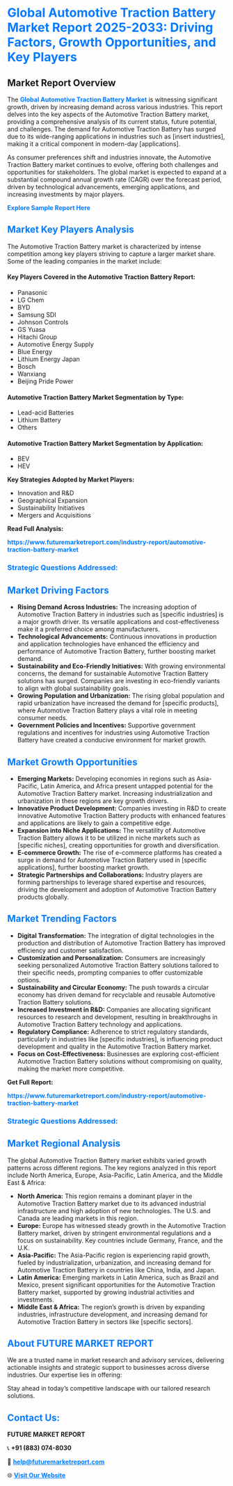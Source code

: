 <h1 style="color: #007BFF;">Global Automotive Traction Battery Market Report 2025-2033: Driving Factors, Growth Opportunities, and Key Players</h1>

<section id="overview">
<h2>Market Report Overview</h2>
<p>The <a href="https://www.futuremarketreport.com/industry-report/automotive-traction-battery-market" style="color: #007BFF; text-decoration: none;"><strong>Global Automotive Traction Battery Market</strong></a> is witnessing significant growth, driven by increasing demand across various industries. This report delves into the key aspects of the Automotive Traction Battery market, providing a comprehensive analysis of its current status, future potential, and challenges. The demand for Automotive Traction Battery has surged due to its wide-ranging applications in industries such as [insert industries], making it a critical component in modern-day [applications].</p>
<p>As consumer preferences shift and industries innovate, the Automotive Traction Battery market continues to evolve, offering both challenges and opportunities for stakeholders. The global market is expected to expand at a substantial compound annual growth rate (CAGR) over the forecast period, driven by technological advancements, emerging applications, and increasing investments by major players.</p>
</section>

<section id="overview">
<p><a href="https://www.futuremarketreport.com/request-sample/reportId=41279" style="color: #007BFF; text-decoration: none;"><strong>Explore Sample Report Here</strong></a></p>
</section>

<section id="key-players">
<h2 style="color: #007BFF;">Market Key Players Analysis</h2>
<p>The Automotive Traction Battery market is characterized by intense competition among key players striving to capture a larger market share. Some of the leading companies in the market include:</p>
<h4>Key Players Covered in the Automotive Traction Battery Report:</h4>
<ul><li>Panasonic</li><li>LG Chem</li><li>BYD</li><li>Samsung SDI</li><li>Johnson Controls</li><li>GS Yuasa</li><li>Hitachi Group</li><li>Automotive Energy Supply</li><li>Blue Energy</li><li>Lithium Energy Japan</li><li>Bosch</li><li>Wanxiang</li><li>Beijing Pride Power</li></ul>
<h4>Automotive Traction Battery Market Segmentation by Type:</h4>
<ul><li>Lead-acid Batteries</li><li>Lithium Battery</li><li>Others</li></ul>

<h4>Automotive Traction Battery Market Segmentation by Application:</h4>
<ul><li>BEV</li><li>HEV</li></ul>
<p><strong>Key Strategies Adopted by Market Players:</strong></p>
<ul>
<li>Innovation and R&D</li>
<li>Geographical Expansion</li>
<li>Sustainability Initiatives</li>
<li>Mergers and Acquisitions</li>
</ul>
</section>

<section>
<p><strong>Read Full Analysis: </strong></p><a href="https://www.futuremarketreport.com/industry-report/automotive-traction-battery-market" style="color: #007BFF; text-decoration: none;"><strong>https://www.futuremarketreport.com/industry-report/automotive-traction-battery-market</strong></a>
<h3 style="color: #007BFF;">Strategic Questions Addressed:</h3>
</section>

<section id="driving-factors">
<h2 style="color: #007BFF;">Market Driving Factors</h2>
<ul>
<li><strong>Rising Demand Across Industries:</strong> The increasing adoption of Automotive Traction Battery in industries such as [specific industries] is a major growth driver. Its versatile applications and cost-effectiveness make it a preferred choice among manufacturers.</li>
<li><strong>Technological Advancements:</strong> Continuous innovations in production and application technologies have enhanced the efficiency and performance of Automotive Traction Battery, further boosting market demand.</li>
<li><strong>Sustainability and Eco-Friendly Initiatives:</strong> With growing environmental concerns, the demand for sustainable Automotive Traction Battery solutions has surged. Companies are investing in eco-friendly variants to align with global sustainability goals.</li>
<li><strong>Growing Population and Urbanization:</strong> The rising global population and rapid urbanization have increased the demand for [specific products], where Automotive Traction Battery plays a vital role in meeting consumer needs.</li>
<li><strong>Government Policies and Incentives:</strong> Supportive government regulations and incentives for industries using Automotive Traction Battery have created a conducive environment for market growth.</li>
</ul>
</section>

<section id="growth-opportunities">
<h2 style="color: #007BFF;">Market Growth Opportunities</h2>
<ul>
<li><strong>Emerging Markets:</strong> Developing economies in regions such as Asia-Pacific, Latin America, and Africa present untapped potential for the Automotive Traction Battery market. Increasing industrialization and urbanization in these regions are key growth drivers.</li>
<li><strong>Innovative Product Development:</strong> Companies investing in R&D to create innovative Automotive Traction Battery products with enhanced features and applications are likely to gain a competitive edge.</li>
<li><strong>Expansion into Niche Applications:</strong> The versatility of Automotive Traction Battery allows it to be utilized in niche markets such as [specific niches], creating opportunities for growth and diversification.</li>
<li><strong>E-commerce Growth:</strong> The rise of e-commerce platforms has created a surge in demand for Automotive Traction Battery used in [specific applications], further boosting market growth.</li>
<li><strong>Strategic Partnerships and Collaborations:</strong> Industry players are forming partnerships to leverage shared expertise and resources, driving the development and adoption of Automotive Traction Battery products globally.</li>
</ul>
</section>

<section id="trending-factors">
<h2 style="color: #007BFF;">Market Trending Factors</h2>
<ul>
<li><strong>Digital Transformation:</strong> The integration of digital technologies in the production and distribution of Automotive Traction Battery has improved efficiency and customer satisfaction.</li>
<li><strong>Customization and Personalization:</strong> Consumers are increasingly seeking personalized Automotive Traction Battery solutions tailored to their specific needs, prompting companies to offer customizable options.</li>
<li><strong>Sustainability and Circular Economy:</strong> The push towards a circular economy has driven demand for recyclable and reusable Automotive Traction Battery solutions.</li>
<li><strong>Increased Investment in R&D:</strong> Companies are allocating significant resources to research and development, resulting in breakthroughs in Automotive Traction Battery technology and applications.</li>
<li><strong>Regulatory Compliance:</strong> Adherence to strict regulatory standards, particularly in industries like [specific industries], is influencing product development and quality in the Automotive Traction Battery market.</li>
<li><strong>Focus on Cost-Effectiveness:</strong> Businesses are exploring cost-efficient Automotive Traction Battery solutions without compromising on quality, making the market more competitive.</li>
</ul>
</section>

<section>
<p><strong>Get Full Report: </strong></p><a href="https://www.futuremarketreport.com/industry-report/automotive-traction-battery-market" style="color: #007BFF; text-decoration: none;"><strong>https://www.futuremarketreport.com/industry-report/automotive-traction-battery-market</strong></a>
<h3 style="color: #007BFF;">Strategic Questions Addressed:</h3>
</section>


<section id="regional-analysis">
<h2 style="color: #007BFF;">Market Regional Analysis</h2>
<p>The global Automotive Traction Battery market exhibits varied growth patterns across different regions. The key regions analyzed in this report include North America, Europe, Asia-Pacific, Latin America, and the Middle East & Africa:</p>
<ul>
<li><strong>North America:</strong> This region remains a dominant player in the Automotive Traction Battery market due to its advanced industrial infrastructure and high adoption of new technologies. The U.S. and Canada are leading markets in this region.</li>
<li><strong>Europe:</strong> Europe has witnessed steady growth in the Automotive Traction Battery market, driven by stringent environmental regulations and a focus on sustainability. Key countries include Germany, France, and the U.K.</li>
<li><strong>Asia-Pacific:</strong> The Asia-Pacific region is experiencing rapid growth, fueled by industrialization, urbanization, and increasing demand for Automotive Traction Battery in countries like China, India, and Japan.</li>
<li><strong>Latin America:</strong> Emerging markets in Latin America, such as Brazil and Mexico, present significant opportunities for the Automotive Traction Battery market, supported by growing industrial activities and investments.</li>
<li><strong>Middle East & Africa:</strong> The region’s growth is driven by expanding industries, infrastructure development, and increasing demand for Automotive Traction Battery in sectors like [specific sectors].</li>
</ul>
</section>

<footer>
<h2 style="color: #007BFF;">About FUTURE MARKET REPORT</h2>
<p>We are a trusted name in market research and advisory services, delivering actionable insights and strategic support to businesses across diverse industries. Our expertise lies in offering:</p>

<p>Stay ahead in today’s competitive landscape with our tailored research solutions.</p>

<h2 style="color: #007BFF;">Contact Us:</h2>
<p><strong>FUTURE MARKET REPORT</strong></p>
<p>📞 <strong>+91 (883) 074-8030</strong></p>
<p>📧 <strong><a href="mailto:help@futuremarketreport.com" style="color: #007BFF;">help@futuremarketreport.com</a></strong></p>
<p>🌐 <strong><a href="https://www.futuremarketreport.com/" style="color: #007BFF;">Visit Our Website</a></strong></p>
</footer>